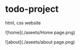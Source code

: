 # todo-project
html, css website

![home](./aseets/Home page.png)


![about](./aseets/about page.png)
